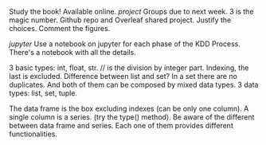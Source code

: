 Study the book! Available online.
*project*
Groups due to next week. 3 is the magic number. Github repo and Overleaf shared project.
Justify the choices.
Comment the figures.

*jupyter*
Use a notebook on jupyter for each phase of the KDD Process.
There's a notebook with all the details.

3 basic types: int, float, str.
// is the division by integer part.
Indexing, the last is excluded.
Difference between list and set? In a set there are no duplicates. And both of them can be composed by mixed data types.
3 data types: list, set, tuple.

The data frame is the box excluding indexes (can be only one column).
A single column is a series. (try the type() method).
Be aware of the different between data frame and series. 
Each one of them provides different functionalities.




